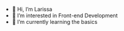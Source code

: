 - 👋 Hi, I’m Larissa
- 👀 I’m interested in Front-end Development
- 🌱 I’m currently learning the basics

<!---
blasuos/blasuos is a ✨ special ✨ repository because its `README.md` (this file) appears on your GitHub profile.
You can click the Preview link to take a look at your changes.
--->
